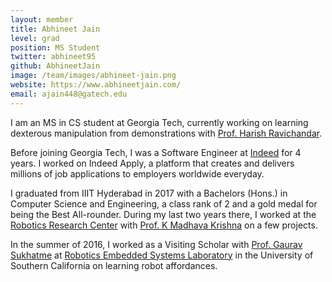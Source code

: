 ```yaml
---
layout: member
title: Abhineet Jain
level: grad
position: MS Student
twitter: abhineet95
github: AbhineetJain
image: /team/images/abhineet-jain.png
website: https://www.abhineetjain.com/
email: ajain448@gatech.edu
---
```


I am an MS in CS student at Georgia Tech, currently working on learning dexterous manipulation from demonstrations with [Prof. Harish Ravichandar](https://harishravichandar.com/).

Before joining Georgia Tech, I was a Software Engineer at [Indeed](https://indeed.com/) for 4 years. I worked on Indeed Apply, a platform that creates and delivers millions of job applications to employers worldwide everyday.

I graduated from IIIT Hyderabad in 2017 with a Bachelors (Hons.) in Computer Science and Engineering, a class rank of 2 and a gold medal for being the Best All-rounder. During my last two years there, I worked at the [Robotics Research Center](http://robotics.iiit.ac.in/) with [Prof. K Madhava Krishna](https://scholar.google.com/citations?user=QDuPGHwAAAAJ) on a few projects.

In the summer of 2016, I worked as a Visiting Scholar with [Prof. Gaurav Sukhatme](https://scholar.google.com/citations?user=lRUi-A8AAAAJ) at [Robotics Embedded Systems Laboratory](http://robotics.usc.edu/resl) in the University of Southern California on learning robot affordances.
